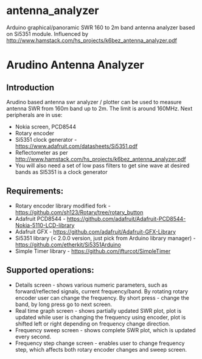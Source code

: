 # antenna_analyzer
Arduino graphical/panoramic SWR 160 to 2m band antenna analyzer based on Si5351 module. Influenced by http://www.hamstack.com/hs_projects/k6bez_antenna_analyzer.pdf

Arudino Antenna Analyzer
========================

Introduction
------------
Arudino based antenna swr analyzer / plotter can be used to measure antenna
SWR from 160m band up to 2m. The limit is around 160MHz. Next peripherals are
in use:

 * Nokia screen, PCD8544
 * Rotary encoder
 * Si5351 clock generator - https://www.adafruit.com/datasheets/Si5351.pdf
 * Reflectometer as per http://www.hamstack.com/hs_projects/k6bez_antenna_analyzer.pdf
 * You will also need a set of low pass filters to get sine wave at desired bands as SI5351 is a clock generator

Requirements:
-------------
 * Rotary encoder library modified fork - https://github.com/sh123/Rotary/tree/rotary_button
 * Adafruit PCD8544 - https://github.com/adafruit/Adafruit-PCD8544-Nokia-5110-LCD-library
 * Adafruit GFX - https://github.com/adafruit/Adafruit-GFX-Library
 * Si5351 library (< 2.0.0 version, just pick from Arduino library manager) - https://github.com/etherkit/Si5351Arduino
 * Simple Timer library - https://github.com/jfturcot/SimpleTimer

Supported operations:
---------------------
 * Details screen - shows various numeric parameters, such as forward/reflected signals, current frequency/band. By rotating rotary encoder user can change the frequency. By short press - change the band, by long press go to next screen.
 * Real time graph screen - shows partially updated SWR plot, plot is updated while user is changing the frequency using encoder, plot is shifted left or right depending on frequency change direction.
 * Frequency sweep screen - shows complete SWR plot, which is updated every second.
 * Frequency step change screen - enables user to change frequency step, which affects both rotary encoder changes and sweep screen.
